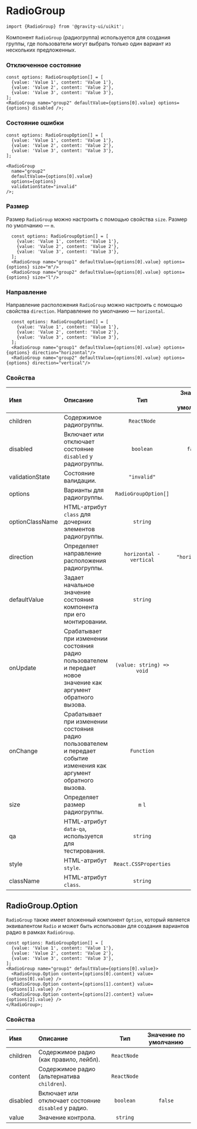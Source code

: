 <!--GITHUB_BLOCK-->

# RadioGroup

<!--/GITHUB_BLOCK-->

```tsx
import {RadioGroup} from '@gravity-ui/uikit';
```

Компонент `RadioGroup` (радиогруппа) используется для создания группы, где пользователи могут выбрать только один вариант из нескольких предложенных.

### Отключенное состояние

<!--LANDING_BLOCK

<ExampleBlock
  code={`
const options: RadioGroupOption[] = [
  {value: 'Value 1', content: 'Value 1'},
  {value: 'Value 2', content: 'Value 2'},
  {value: 'Value 3', content: 'Value 3'},
];
<RadioGroup name="group2" defaultValue={options[0].value} options={options} disabled/>
`}
>
  <UIKit.RadioGroup name="group2" defaultValue="Value 1" options={
    [
      {value: 'Value 1', content: 'Value 1'},
      {value: 'Value 2', content: 'Value 2'},
      {value: 'Value 3', content: 'Value 3'},
    ]
  } disabled/>
</ExampleBlock>

LANDING_BLOCK-->

<!--GITHUB_BLOCK-->

```tsx
const options: RadioGroupOption[] = [
  {value: 'Value 1', content: 'Value 1'},
  {value: 'Value 2', content: 'Value 2'},
  {value: 'Value 3', content: 'Value 3'},
];
<RadioGroup name="group2" defaultValue={options[0].value} options={options} disabled />;
```

<!--/GITHUB_BLOCK-->

### Состояние ошибки

<!--LANDING_BLOCK

<ExampleBlock
  code={`
const options: RadioGroupOption[] = [
  {value: 'Value 1', content: 'Value 1'},
  {value: 'Value 2', content: 'Value 2'},
  {value: 'Value 3', content: 'Value 3'},
];
<RadioGroup name="group2" defaultValue={options[0].value} options={options} validationState="invalid" />
`}
>
  <UIKit.RadioGroup name="group2" defaultValue="Value 1" options={
    [
      {value: 'Value 1', content: 'Value 1'},
      {value: 'Value 2', content: 'Value 2'},
      {value: 'Value 3', content: 'Value 3'},
    ]
  } validationState="invalid" />
</ExampleBlock>

LANDING_BLOCK-->

<!--GITHUB_BLOCK-->

```tsx
const options: RadioGroupOption[] = [
  {value: 'Value 1', content: 'Value 1'},
  {value: 'Value 2', content: 'Value 2'},
  {value: 'Value 3', content: 'Value 3'},
];

<RadioGroup
  name="group2"
  defaultValue={options[0].value}
  options={options}
  validationState="invalid"
/>;
```

<!--/GITHUB_BLOCK-->

### Размер

Размер `RadioGroup` можно настроить с помощью свойства `size`. Размер по умолчанию — `m`.

<!--LANDING_BLOCK

<ExampleBlock
  code={`
const options: RadioGroupOption[] = [
  {value: 'Value 1', content: 'Value 1'},
  {value: 'Value 2', content: 'Value 2'},
  {value: 'Value 3', content: 'Value 3'},
];
<RadioGroup name="group1" defaultValue={options[0].value} options={options} size="m"/>
<RadioGroup name="group2" defaultValue={options[0].value} options={options} size="l"/>
`}
>
  <UIKit.RadioGroup name="group1" defaultValue="Value 1" options={
    [
      {value: 'Value 1', content: 'Value 1'},
      {value: 'Value 2', content: 'Value 2'},
      {value: 'Value 3', content: 'Value 3'},
    ]
  } size="m"/>
  <UIKit.RadioGroup name="group2" defaultValue="Value 1" options={
    [
      {value: 'Value 1', content: 'Value 1'},
      {value: 'Value 2', content: 'Value 2'},
      {value: 'Value 3', content: 'Value 3'},
    ]
  } size="l"/>
</ExampleBlock>

LANDING_BLOCK-->

<!--GITHUB_BLOCK-->

```tsx
  const options: RadioGroupOption[] = [
    {value: 'Value 1', content: 'Value 1'},
    {value: 'Value 2', content: 'Value 2'},
    {value: 'Value 3', content: 'Value 3'},
  ];
  <RadioGroup name="group1" defaultValue={options[0].value} options={options} size="m"/>
  <RadioGroup name="group2" defaultValue={options[0].value} options={options} size="l"/>
```

<!--/GITHUB_BLOCK-->

### Направление

Направление расположения `RadioGroup` можно настроить с помощью свойства `direction`. Направление по умолчанию — `horizontal`.

<!--LANDING_BLOCK

<ExampleBlock
  code={`
const options: RadioGroupOption[] = [
  {value: 'Value 1', content: 'Value 1'},
  {value: 'Value 2', content: 'Value 2'},
  {value: 'Value 3', content: 'Value 3'},
];
<RadioGroup name="group1" defaultValue={options[0].value} options={options} direction="horizontal"/>
<RadioGroup name="group2" defaultValue={options[0].value} options={options} direction="vertical"/>
`}
>
  <UIKit.RadioGroup name="group1" defaultValue="Value 1" options={
    [
      {value: 'Value 1', content: 'Value 1'},
      {value: 'Value 2', content: 'Value 2'},
      {value: 'Value 3', content: 'Value 3'},
    ]
  } direction="horizontal"/>
  <UIKit.RadioGroup name="group2" defaultValue="Value 1" options={
    [
      {value: 'Value 1', content: 'Value 1'},
      {value: 'Value 2', content: 'Value 2'},
      {value: 'Value 3', content: 'Value 3'},
    ]
  } direction="vertical"/>
</ExampleBlock>

LANDING_BLOCK-->

<!--GITHUB_BLOCK-->

```tsx
  const options: RadioGroupOption[] = [
    {value: 'Value 1', content: 'Value 1'},
    {value: 'Value 2', content: 'Value 2'},
    {value: 'Value 3', content: 'Value 3'},
  ];
  <RadioGroup name="group1" defaultValue={options[0].value} options={options} direction="horizontal"/>
  <RadioGroup name="group2" defaultValue={options[0].value} options={options} direction="vertical"/>
```

<!--/GITHUB_BLOCK-->

### Свойства

| Имя             | Описание                                                                                                            |            Тип            | Значение по умолчанию |
| :-------------- | :------------------------------------------------------------------------------------------------------------------ | :-----------------------: | :-------------------: |
| children        | Содержимое радиогруппы.                                                                                             |        `ReactNode`        |                       |
| disabled        | Включает или отключает состояние `disabled` у радиогруппы.                                                          |         `boolean`         |        `false`        |
| validationState | Состояние валидации.                                                                                                |        `"invalid"`        |                       |
| options         | Варианты для радиогруппы.                                                                                           |   `RadioGroupOption[]`    |                       |
| optionClassName | HTML-атрибут `class` для дочерних элементов радиогруппы.                                                            |         `string`          |                       |
| direction       | Определяет направление расположения радиогруппы.                                                                    |  `horizontal - vertical`  |    `"horizontal"`     |
| defaultValue    | Задает начальное значение состояния компонента при его монтировании.                                                |         `string`          |                       |
| onUpdate        | Срабатывает при изменении состояния радио пользователем и передает новое значение как аргумент обратного вызова.    | `(value: string) => void` |                       |
| onChange        | Срабатывает при изменении состояния радио пользователем и передает событие изменения как аргумент обратного вызова. |        `Function`         |                       |
| size            | Определяет размер радиогруппы.                                                                                      |          `m` `l`          |          `m`          |
| qa              | HTML-атрибут `data-qa`, используется для тестирования.                                                              |         `string`          |                       |
| style           | HTML-атрибут `style`.                                                                                               |   `React.CSSProperties`   |                       |
| className       | HTML-атрибут `class`.                                                                                               |         `string`          |                       |

## RadioGroup.Option

`RadioGroup` также имеет вложенный компонент `Option`, который является эквивалентом `Radio` и может быть использован для создания вариантов радио в рамках `RadioGroup`.

<!--LANDING_BLOCK

<ExampleBlock
  code={`
const options: RadioGroupOption[] = [
  {value: 'Value 1', content: 'Value 1'},
  {value: 'Value 2', content: 'Value 2'},
  {value: 'Value 3', content: 'Value 3'},
];
<RadioGroup name="group1" defaultValue={options[0].value}>
  <RadioGroup.Option content={options[0].content} value={options[0].value} />
  <RadioGroup.Option content={options[1].content} value={options[1].value} />
  <RadioGroup.Option content={options[2].content} value={options[2].value} />
</RadioGroup>
`}
>
<UIKit.RadioGroup name="group1" defaultValue="Value 1">
  <UIKit.RadioGroup.Option content="Value 1" value="Value 1" />
  <UIKit.RadioGroup.Option content="Value 2" value="Value 2" />
  <UIKit.RadioGroup.Option content="Value 3" value="Value 3" />
</UIKit.RadioGroup>
</ExampleBlock>

LANDING_BLOCK-->

<!--GITHUB_BLOCK-->

```tsx
const options: RadioGroupOption[] = [
  {value: 'Value 1', content: 'Value 1'},
  {value: 'Value 2', content: 'Value 2'},
  {value: 'Value 3', content: 'Value 3'},
];
<RadioGroup name="group1" defaultValue={options[0].value}>
  <RadioGroup.Option content={options[0].content} value={options[0].value} />
  <RadioGroup.Option content={options[1].content} value={options[1].value} />
  <RadioGroup.Option content={options[2].content} value={options[2].value} />
</RadioGroup>;
```

<!--/GITHUB_BLOCK-->

### Свойства

| Имя      | Описание                                             |     Тип     | Значение по умолчанию |
| :------- | :--------------------------------------------------- | :---------: | :-------------------: |
| children | Содержимое радио (как правило, лейбл).               | `ReactNode` |                       |
| content  | Содержимое радио (альтернатива `children`).          | `ReactNode` |                       |
| disabled | Включает или отключает состояние `disabled` у радио. |  `boolean`  |        `false`        |
| value    | Значение контрола.                                   |  `string`   |                       |
